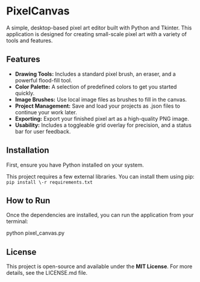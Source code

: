 # **PixelCanvas**

A simple, desktop-based pixel art editor built with Python and Tkinter. This application is designed for creating small-scale pixel art with a variety of tools and features.

## **Features**

* **Drawing Tools:** Includes a standard pixel brush, an eraser, and a powerful flood-fill tool.  
* **Color Palette:** A selection of predefined colors to get you started quickly.  
* **Image Brushes:** Use local image files as brushes to fill in the canvas.  
* **Project Management:** Save and load your projects as .json files to continue your work later.  
* **Exporting:** Export your finished pixel art as a high-quality PNG image.  
* **Usability:** Includes a toggleable grid overlay for precision, and a status bar for user feedback.

## **Installation**

First, ensure you have Python installed on your system.  

This project requires a few external libraries. You can install them using pip:  
```pip install \-r requirements.txt```

## **How to Run**

Once the dependencies are installed, you can run the application from your terminal:

python pixel\_canvas.py

## **License**

This project is open-source and available under the **MIT License**. For more details, see the LICENSE.md file.
